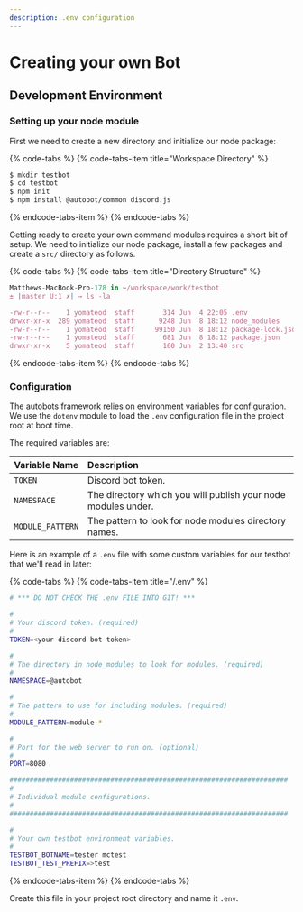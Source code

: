 ```yaml
---
description: .env configuration
---
```


# Creating your own Bot

## Development Environment

### Setting up your node module

First we need to create a new directory and initialize our node package:

{% code-tabs %}
{% code-tabs-item title="Workspace Directory" %}
```bash
$ mkdir testbot
$ cd testbot
$ npm init
$ npm install @autobot/common discord.js
```
{% endcode-tabs-item %}
{% endcode-tabs %}

Getting ready to create your own command modules requires a short bit of setup. We need to initialize our node package, install a few packages and create a `src/` directory as follows.

{% code-tabs %}
{% code-tabs-item title="Directory Structure" %}
```typescript
Matthews-MacBook-Pro-178 in ~/workspace/work/testbot
± |master U:1 ✗| → ls -la

-rw-r--r--    1 yomateod  staff       314 Jun  4 22:05 .env
drwxr-xr-x  289 yomateod  staff      9248 Jun  8 18:12 node_modules
-rw-r--r--    1 yomateod  staff     99150 Jun  8 18:12 package-lock.json
-rw-r--r--    1 yomateod  staff       681 Jun  8 18:12 package.json
drwxr-xr-x    5 yomateod  staff       160 Jun  2 13:40 src
```
{% endcode-tabs-item %}
{% endcode-tabs %}

### Configuration

The autobots framework relies on environment variables for configuration. We use the `dotenv` module to load the `.env` configuration file in the project root at boot time.

The required variables are:

| Variable Name | Description |
| :--- | :--- |
| `TOKEN` | Discord bot token. |
| `NAMESPACE` | The directory which you will publish your node modules under. |
| `MODULE_PATTERN` | The pattern to look for node modules directory names. |

Here is an example of a `.env` file with some custom variables for our testbot that we'll read in later:

{% code-tabs %}
{% code-tabs-item title="/.env" %}
```bash
# *** DO NOT CHECK THE .env FILE INTO GIT! ***

#
# Your discord token. (required)
#
TOKEN=<your discord bot token>

#
# The directory in node_modules to look for modules. (required)
#
NAMESPACE=@autobot

#
# The pattern to use for including modules. (required)
#
MODULE_PATTERN=module-*

#
# Port for the web server to run on. (optional)
#
PORT=8080

#####################################################################
#
# Individual module configurations.
#
#####################################################################

#
# Your own testbot environment variables.
#
TESTBOT_BOTNAME=tester mctest
TESTBOT_TEST_PREFIX=>test
```
{% endcode-tabs-item %}
{% endcode-tabs %}

Create this file in your project root directory and name it `.env`.



